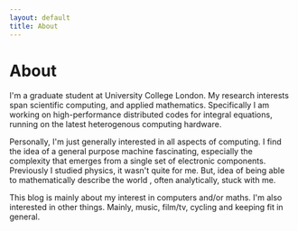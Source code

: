 ```yaml
---
layout: default
title: About
---
```

# About

I'm a graduate student at University College London. My research interests span
scientific computing, and applied mathematics. Specifically I am working on
high-performance distributed codes for integral equations, running on the latest
heterogenous computing hardware. 

Personally, I'm just generally interested in all aspects of computing.
I find the idea of a general purpose machine fascinating, especially the complexity 
that emerges from a single set of electronic components. Previously I studied physics,
it wasn't quite for me. But, idea of being able to mathematically describe the world
, often analytically, stuck with me. 

This blog is mainly about my interest in computers and/or maths. I'm also interested
in other things. Mainly, music, film/tv, cycling and keeping fit in general.